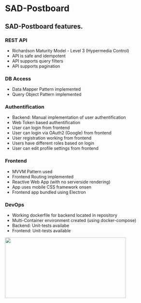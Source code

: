 # SAD-Postboard

## SAD-Postboard features.

### REST API

* Richardson Maturity Model - Level 3 (Hypermedia Control)
* API is safe and idempotent
* API supports query filters
* API supports pagination

### DB Access

* Data Mapper Pattern implemented
* Query Object Pattern implemented

### Authentification

* Backend: Manual implementation of user authentification
* Web Token based authentification
* User can login from frontend
* User can login via  OAuth2 (Google) from frontend
* User registration working from frontend
* Users have different roles based on login
* User can edit profile settings from frontend

### Frontend

* MVVM Pattern used
* Frontend Routing implemented
* Reactive Web App (with no serverside rendering)
* App uses mobile CSS framework onsen
* Frontend app bundled using Electron

### DevOps

* Working dockerfile for backend located in repository
* Multi-Container environment created (using docker-compose)
* Backend: Unit-tests availabe
* Frontend: Unit-tests available


<img src="Animation.gif" width="400" height="200" />